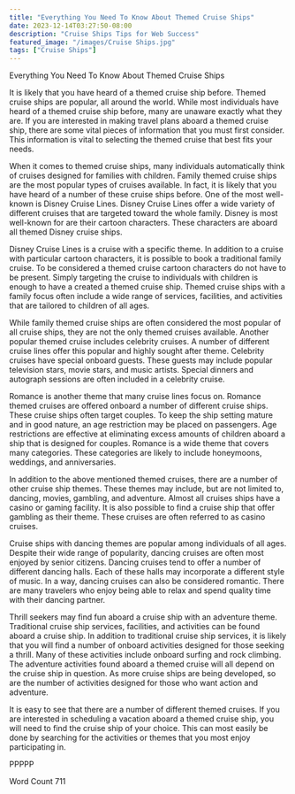 ```yaml
---
title: "Everything You Need To Know About Themed Cruise Ships"
date: 2023-12-14T03:27:50-08:00
description: "Cruise Ships Tips for Web Success"
featured_image: "/images/Cruise Ships.jpg"
tags: ["Cruise Ships"]
---
```


Everything You Need To Know About Themed Cruise Ships

It is likely that you have heard of a themed cruise ship before. Themed cruise ships are popular, all around the world. While most individuals have heard of a themed cruise ship before, many are unaware exactly what they are.  If you are interested in making travel plans aboard a themed cruise ship, there are some vital pieces of information that you must first consider. This information is vital to selecting the themed cruise that best fits your needs.

When it comes to themed cruise ships, many individuals automatically think of cruises designed for families with children. Family themed cruise ships are the most popular types of cruises available.  In fact, it is likely that you have heard of a number of these cruise ships before.  One of the most well-known is Disney Cruise Lines.  Disney Cruise Lines offer a wide variety of different cruises that are targeted toward the whole family. Disney is most well-known for are their cartoon characters.  These characters are aboard all themed Disney cruise ships.

Disney Cruise Lines is a cruise with a specific theme.  In addition to a cruise with particular cartoon characters, it is possible to book a traditional family cruise.  To be considered a themed cruise cartoon characters do not have to be present. Simply targeting the cruise to individuals with children is enough to have a created a themed cruise ship.  Themed cruise ships with a family focus often include a wide range of services, facilities, and activities that are tailored to children of all ages. 

While family themed cruise ships are often considered the most popular of all cruise ships, they are not the only themed cruises available.  Another popular themed cruise includes celebrity cruises. A number of different cruise lines offer this popular and highly sought after theme.  Celebrity cruises have special onboard guests.  These guests may include popular television stars, movie stars, and music artists.  Special dinners and autograph sessions are often included in a celebrity cruise.  

Romance is another theme that many cruise lines focus on.  Romance themed cruises are offered onboard a number of different cruise ships. These cruise ships often target couples.  To keep the ship setting mature and in good nature, an age restriction may be placed on passengers.  Age restrictions are effective at eliminating excess amounts of children aboard a ship that is designed for couples. Romance is a wide theme that covers many categories.  These categories are likely to include honeymoons, weddings, and anniversaries.  

In addition to the above mentioned themed cruises, there are a number of other cruise ship themes.  These themes may include, but are not limited to, dancing, movies, gambling, and adventure.  Almost all cruises ships have a casino or gaming facility.  It is also possible to find a cruise ship that offer gambling as their theme. These cruises are often referred to as casino cruises.  

Cruise ships with dancing themes are popular among individuals of all ages.  Despite their wide range of popularity, dancing cruises are often most enjoyed by senior citizens.  Dancing cruises tend to offer a number of different dancing halls. Each of these halls may incorporate a different style of music.  In a way, dancing cruises can also be considered romantic.  There are many travelers who enjoy being able to relax and spend quality time with their dancing partner.  

Thrill seekers may find fun aboard a cruise ship with an adventure theme. Traditional cruise ship services, facilities, and activities can be found aboard a cruise ship.  In addition to traditional cruise ship services, it is likely that you will find a number of onboard activities designed for those seeking a thrill.  Many of these activities include onboard surfing and rock climbing. The adventure activities found aboard a themed cruise will all depend on the cruise ship in question.  As more cruise ships are being developed, so are the number of activities designed for those who want action and adventure.  

It is easy to see that there are a number of different themed cruises.  If you are interested in scheduling a vacation aboard a themed cruise ship, you will need to find the cruise ship of your choice. This can most easily be done by searching for the activities or themes that you most enjoy participating in.  

PPPPP

Word Count 711

